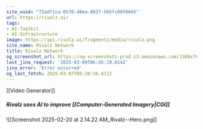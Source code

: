 ```yaml
---
site_uuid: "72adf1ca-6576-48ea-8837-5b5fc09f8665"
url: https://rivalz.ai/
tags:
- AI-Toolkit
- AI-Infrastructure
image: https://api.rivalz.ai/fragmentz/media/rivalz.png
site_name: Rivalz Network
title: Rivalz Network
og_screenshot_url: https://og-screenshots-prod.s3.amazonaws.com/1366x768/80/false/ce29c2865eb481cd859533e131b161d05f1d37bdab4fdab1fbebca2944b8c3f3.jpeg
last_jina_request: '2025-03-09T06:45:19.614Z'
jina_error: 'Error occurred'
og_last_fetch: 2025-03-07T05:20:56.411Z
---
```

[[Video Generator]]
##### Rivalz uses AI to improve [[Computer-Generated Imagery|CGI]]
![[Screenshot 2025-02-20 at 2.14.22 AM_Rivalz--Hero.png]]
